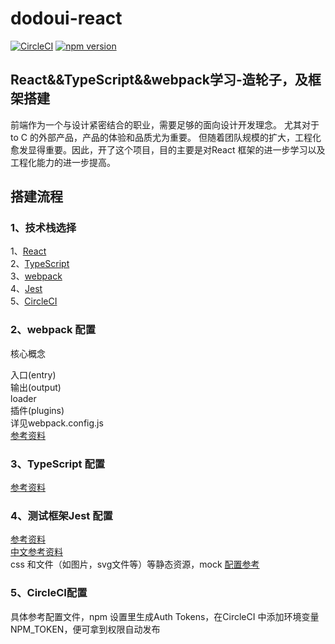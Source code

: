 # dodoui-react

[![CircleCI](https://circleci.com/gh/HE77XTL/dodoui-react.svg?style=svg)](https://circleci.com/gh/HE77XTL/dodoui-react)
[![npm version](https://badge.fury.io/js/zoro77uitest001.svg)](https://badge.fury.io/js/zoro77uitest001)

## React&&TypeScript&&webpack学习-造轮子，及框架搭建

前端作为一个与设计紧密结合的职业，需要足够的面向设计开发理念。
尤其对于to C 的外部产品，产品的体验和品质尤为重要。
但随着团队规模的扩大，工程化愈发显得重要。因此，开了这个项目，目的主要是对React 框架的进一步学习以及工程化能力的进一步提高。

## 搭建流程
### 1、技术栈选择
1、[React](https://zh-hans.reactjs.org/)    
2、[TypeScript](https://www.tslang.cn/)  
3、[webpack](https://webpack.js.org/)  
4、[Jest](https://jestjs.io/zh-Hans/)  
5、[CircleCI](https://circleci.com/)  

### 2、webpack 配置
核心概念  

入口(entry)  
输出(output)  
loader  
插件(plugins)  
详见webpack.config.js    
[参考资料](https://www.webpackjs.com/concepts/) 

### 3、TypeScript 配置
[参考资料](https://www.tslang.cn/docs/handbook/compiler-options.html)
 
### 4、测试框架Jest 配置
[参考资料](https://jestjs.io/docs/zh-Hans/tutorial-react)    
[中文参考资料](https://doc.ebichu.cc/jest/docs/zh-Hans/configuration.html#content)   
css 和文件（如图片，svg文件等）等静态资源，mock [配置参考](https://doc.ebichu.cc/jest/docs/zh-Hans/webpack.html)

### 5、CircleCI配置
具体参考配置文件，npm 设置里生成Auth Tokens，在CircleCI 中添加环境变量NPM_TOKEN，便可拿到权限自动发布 

